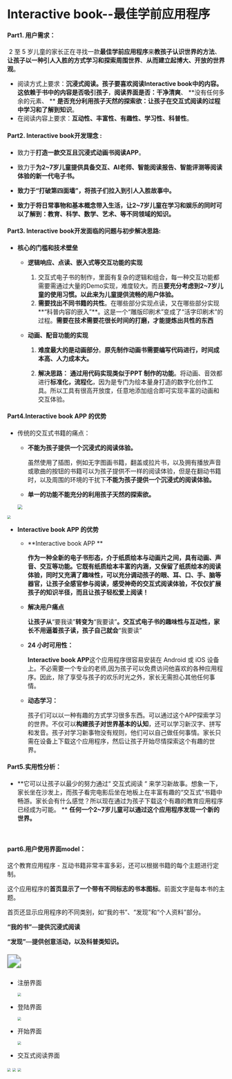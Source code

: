 

# **Interactive book**--最佳学前应用程序



#### Part1. **用户需求：**

​		2 至 5 岁儿童的家长正在寻找一款**最佳学前应用程序**来**教孩子认识世界的方法**、**让孩子以一种引人入胜的方式学习和探索周围世界**、**从而建立起博大、开放的世界观**。

- 阅读方式上要求：**沉浸式阅读。**孩子要喜欢阅读Interactive book中的内容。这依赖于**书中的内容是否吸引孩子**，**阅读界面是否：干净清爽**、 **没有任何多余的元素、  ** **是否充分利用孩子天然的探索欲：让孩子在交互式阅读的过程中学习和了解到知识**。
- 在阅读内容上要求：**互动性、丰富性、有趣性、学习性、科普性**。



#### Part2. Interactive book开发理念 :

- 致力于**打造一款交互且沉浸式动画书阅读APP**。
- 致力于**为2~7岁儿童提供具备交互、AI老师、智能阅读报告、智能评测等阅读体验的新一代电子书。**

- **致力于“打破第四面墙”，将孩子们拉入到引人入胜故事中。**

- **致力于将日常事物和基本概念带入生活，让2~7岁儿童在学习和娱乐的同时可以了解到：教育、科学、数学、艺术、等不同领域的知识。**

  



#### Part3. Interactive book开发面临的问题与初步解决思路:

- **核心的门槛和技术壁垒**

  - **逻辑响应、点读、嵌入式等交互功能的实现**

    1. 交互式电子书的制作，里面有复杂的逻辑和组合，每一种交互功能都需要需通过大量的Demo实现，难度较大。而且**要充分考虑到2~7岁儿童的使用习惯。以此来为儿童提供流畅的用户体验。**
    2. **需要找出不同书籍的共性**。在哪些部分实现点读，又在哪些部分实现**“科普内容的嵌入”**。这是一个“雕版印刷术”变成了“活字印刷术”的过程。**需要在技术需要花很长时间的打磨，才能提炼出共性的东西**

  - **动画、配音功能的实现**

    1. **难度最大的是动画部分**。**原先制作动画书需要编写代码进行，时间成本高、人力成本大。**

    2. **解决思路：** **通过用代码实现类似于PPT 制作的功能**。将动画、音效都进行**标准化，流程化**，因为是专门为绘本量身打造的数字化创作工具。所以工具有很高开放度，任意地添加组合即可实现丰富的动画和交互体验。

       

#### Part4.**Interactive book APP 的优势**

- 传统的交互式书籍的痛点：

  - **不能为孩子提供一个沉浸式的阅读体验。**

    虽然使用了插图，例如无字图画书籍，翻盖或拉片书，以及拥有播放声音或歌曲的按钮的书籍可以为孩子提供不一样的阅读体验，但是在翻动书籍时，以及周围的环境的干扰下**不能为孩子提供一个沉浸式的阅读体验。**

  - **单一的功能不能充分的利用孩子天然的探索欲。**

  <img src="/home/gongna/图片/in.jpg" style="zoom: 67%;" />	

<img src="/home/gongna/图片/4.jpeg" style="zoom: 50%;" />



- **Interactive book APP 的优势**

  - **Interactive book APP ** 

    **作为一种全新的电子书形态，介于纸质绘本与动画片之间，具有动画、声音、交互等功能。它既有纸质绘本丰富的内涵，又保留了纸质绘本的阅读体验，同时又充满了趣味性，可以充分调动孩子的眼、耳、口、手、脑等器官，让孩子全感官参与阅读，感受神奇的交互式阅读体验，不仅仅扩展孩子的知识半径，而且让孩子轻松爱上阅读！**

  - **解决用户痛点**

    **让孩子从**“要我读”**转变为**“我要读”**。交互式电子书的趣味性与互动性，家长不用逼着孩子读，孩子自己就会**“我要读”

  - **24 小时可用性：**

    **Interactive book APP**这个应用程序很容易安装在 Android 或 iOS 设备上。不必需要一个专业的老师,因为孩子可以免费访问他喜欢的各种应用程序。因此，除了享受与孩子的欢乐时光之外，家长无需担心其他任何事情。

  - **动态学习：**

    孩子们可以以一种有趣的方式学习很多东西。可以通过这个APP探索学习的世界。不仅可以**构建孩子对世界基本的认知**，还可以学习新汉字、拼写和发音。孩子对学习新事物没有规则，他们可以自己做任何事情。家长只需在设备上下载这个应用程序，然后让孩子开始尽情探索这个有趣的世界。



#### Part5.实用性分析：

- **它可以让孩子以最少的努力通过“ 交互式阅读 “ 来学习新故事。想象一下，家长坐在沙发上，而孩子看完电影后坐在地板上在丰富有趣的“交互式“书籍中畅游。家长会有什么感觉？所以现在通过为孩子下载这个有趣的教育应用程序已经成为可能。 ** **任何一个2~7岁儿童可以通过这个应用程序发现一个新的世界。**

​		

#### part6.用户使用界面model：

这个教育应用程序 - 互动书籍非常丰富多彩，还可以根据书籍的每个主题进行定制。

这个应用程序的**首页显示了一个带有不同标志的书本图标**。前面文字是每本书的主题。

首页还显示应用程序的不同类别，如“我的书”、“发现”和“个人资料”部分。

**“我的书”**—**提供沉浸式阅读**

**“发现”**—**提供创意活动，以及科普类知识。**

##### <img src="/home/gongna/图片/2021-10-19_17-47.png" style="zoom:200%;" />

- 注册界面

  <img src="/home/gongna/图片/re.png" style="zoom:50%;" />

- 登陆界面

  <img src="/home/gongna/图片/re2.png" style="zoom:50%;" />

- 开始界面

  <img src="/home/gongna/图片/s.png" style="zoom:50%;" />

- 交互式阅读界面

<img src="/home/gongna/图片/se.png" style="zoom:50%;" />

<img src="/home/gongna/图片/th.png" style="zoom:50%;" />

<img src="/home/gongna/图片/2.png" style="zoom:50%;" />

